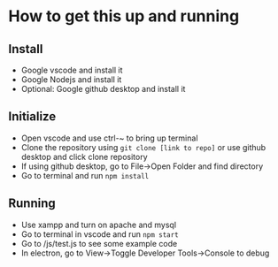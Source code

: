 # How to get this up and running

## Install 
- Google vscode and install it
- Google Nodejs and install it
- Optional: Google github desktop and install it

## Initialize
- Open vscode and use ctrl-~ to bring up terminal
- Clone the repository using `git clone [link to repo]` or use github desktop and click clone repository
- If using github desktop, go to File->Open Folder and find directory
- Go to terminal and run `npm install`

## Running
- Use xampp and turn on apache and mysql
- Go to terminal in vscode and run `npm start`
- Go to /js/test.js to see some example code
- In electron, go to View->Toggle Developer Tools->Console to debug
